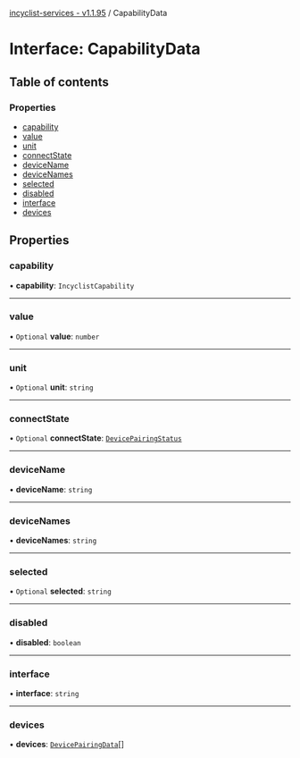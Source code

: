 [incyclist-services - v1.1.95](../README.md) / CapabilityData

# Interface: CapabilityData

## Table of contents

### Properties

- [capability](CapabilityData.md#capability)
- [value](CapabilityData.md#value)
- [unit](CapabilityData.md#unit)
- [connectState](CapabilityData.md#connectstate)
- [deviceName](CapabilityData.md#devicename)
- [deviceNames](CapabilityData.md#devicenames)
- [selected](CapabilityData.md#selected)
- [disabled](CapabilityData.md#disabled)
- [interface](CapabilityData.md#interface)
- [devices](CapabilityData.md#devices)

## Properties

### capability

• **capability**: `IncyclistCapability`

___

### value

• `Optional` **value**: `number`

___

### unit

• `Optional` **unit**: `string`

___

### connectState

• `Optional` **connectState**: [`DevicePairingStatus`](../README.md#devicepairingstatus)

___

### deviceName

• **deviceName**: `string`

___

### deviceNames

• **deviceNames**: `string`

___

### selected

• `Optional` **selected**: `string`

___

### disabled

• **disabled**: `boolean`

___

### interface

• **interface**: `string`

___

### devices

• **devices**: [`DevicePairingData`](DevicePairingData.md)[]
